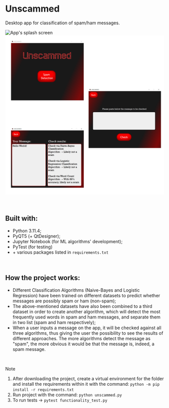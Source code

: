# Unscammed

Desktop app for classification of spam/ham messages.

<img src="./resources/assets/splash_screen.gif" alt="App's splash screen" width="815" height="490">
<img src="./resources/assets/overview.png" alt="App's overview">

&nbsp;

## Built with:

- Python 3.11.4;
- PyQT5 (+ QtDesigner);
- Jupyter Notebook (for ML algorithms' development);
- PyTest (for testing)
- \+ various packages listed in `requirements.txt`

&nbsp;

## How the project works:

- Different Classification Algorithms (Naive-Bayes and Logistic Regression) have been trained on different datasets to predict whether messages are possibly spam or ham (non-spam);
- The above-mentioned datasets have also been combined to a third dataset in order to create another algorithm, which will detect the most frequently used words in spam and ham messages, and separate them in two list (spam and ham respectively);
- When a user inputs a message on the app, it will be checked against all three algorithms, thus giving the user the possibility to see the results of different approaches. The more algorithms detect the message as "spam", the more obvious it would be that the message is, indeed, a spam message.

&nbsp;

> [!NOTE]
> 1) After downloading the project, create a virtual environment for the folder and install the requirements within it with the command: `python -m pip install -r requirements.txt`
> 2) Run project with the command: `python unscammed.py`
> 3) To run tests -> `pytest functionality_test.py`
